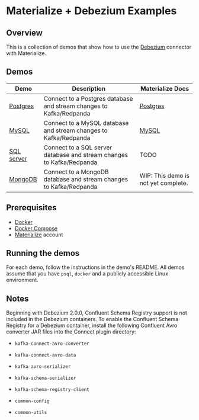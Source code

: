 # Materialize + Debezium Examples

## Overview

This is a collection of demos that show how to use the [Debezium](https://materialize.com/docs/ingest-data/debezium/) connector with Materialize.

## Demos

| Demo                               | Description                                                                 | Materialize Docs                                                                     |
| ---------------------------------- | --------------------------------------------------------------------------- | ------------------------------------------------------------------------------------ |
| [Postgres](postgres)               | Connect to a Postgres database and stream changes to Kafka/Redpanda         | [Postgres](https://materialize.com/docs/ingest-data/cdc-postgres-kafka-debezium/)    |
| [MySQL](mysql)                     | Connect to a MySQL database and stream changes to Kafka/Redpanda            | [MySQL](https://materialize.com/docs/ingest-data/cdc-mysql/)                         |
| [SQL server](sqlserver)            | Connect to a SQL server database and stream changes to Kafka/Redpanda       | TODO                                                                                 |
| [MongoDB](mongodb)                 | Connect to a MongoDB database and stream changes to Kafka/Redpanda          | WIP: This demo is not yet complete.                                                  |

## Prerequisites

- [Docker](https://docs.docker.com/get-docker/)
- [Docker Compose](https://docs.docker.com/compose/install/)
- [Materialize](https://console.materialize.com/) account

## Running the demos

For each demo, follow the instructions in the demo's README. All demos assume that you have `psql`, `docker` and a publicly accessible Linux environment.

## Notes

Beginning with Debezium 2.0.0, Confluent Schema Registry support is not included in the Debezium containers. To enable the Confluent Schema Registry for a Debezium container, install the following Confluent Avro converter JAR files into the Connect plugin directory:

-   `kafka-connect-avro-converter`

-   `kafka-connect-avro-data`

-   `kafka-avro-serializer`

-   `kafka-schema-serializer`

-   `kafka-schema-registry-client`

-   `common-config`

-   `common-utils`

